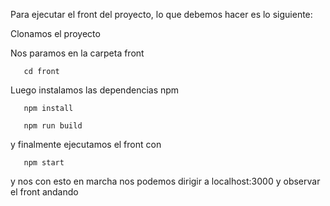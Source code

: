 Para ejecutar el front del proyecto, lo que debemos hacer es lo siguiente:

Clonamos el proyecto

Nos paramos en la carpeta front
```
   cd front
```
Luego instalamos las dependencias npm
```   
   npm install
```
```
   npm run build
```
y finalmente ejecutamos el front con
```
   npm start
```
y nos con esto en marcha nos podemos dirigir a localhost:3000 y observar el front andando
